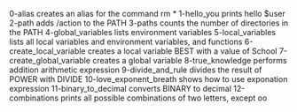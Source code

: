0-alias creates an alias for the command rm *
1-hello_you prints hello $user
2-path adds /action to the PATH
3-paths counts the number of directories in the PATH
4-global_variables lists environment variables
5-local_variables lists all local variables and environment variables, and functions
6-create_local_variable creates a local variable BEST with a value of School
7-create_global_variable creates a global variable
8-true_knowledge performs addition arithmetic expression
9-divide_and_rule divides the result of POWER with DIVIDE
10-love_exponent_breath shows how to use exponation expression
11-binary_to_decimal converts BINARY to decimal
12-combinations prints all possible combinations of two letters, except oo
